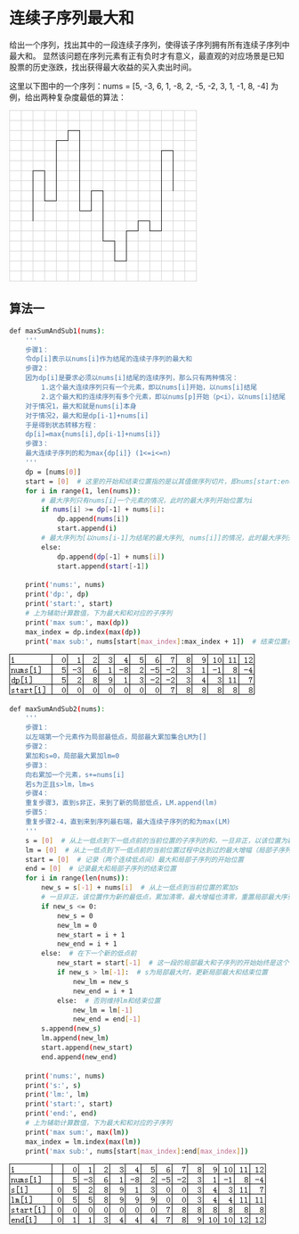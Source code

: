# 连续子序列最大和

给出一个序列，找出其中的一段连续子序列，使得该子序列拥有所有连续子序列中最大和。
显然该问题在序列元素有正有负时才有意义，最直观的对应场景是已知股票的历史涨跌，找出获得最大收益的买入卖出时间。

这里以下图中的一个序列：nums = [5, -3, 6, 1, -8, 2, -5, -2, 3, 1, -1, 8, -4] 为例，给出两种复杂度最低的算法：

![alt text](https://github.com/meowmiji/subseries-max-sum/blob/master/images/series.png)

## 算法一

```bash
def maxSumAndSub1(nums):
	'''
	步骤1：
	令dp[i]表示以nums[i]作为结尾的连续子序列的最大和
	步骤2：
	因为dp[i]是要求必须以nums[i]结尾的连续序列，那么只有两种情况：
		1.这个最大连续序列只有一个元素，即以nums[i]开始，以nums[i]结尾
		2.这个最大和的连续序列有多个元素，即以nums[p]开始（p<i），以nums[i]结尾
	对于情况1，最大和就是nums[i]本身
	对于情况2，最大和是dp[i-1]+nums[i]
	于是得到状态转移方程：
	dp[i]=max{nums[i],dp[i-1]+nums[i]} 
	步骤3：
	最大连续子序列的和为max{dp[i]} (1<=i<=n)
	'''
	dp = [nums[0]]
	start = [0]  # 这里的开始和结束位置指的是以其值做序列切片，即nums[start:end]
	for i in range(1, len(nums)):
		# 最大序列只有nums[i]一个元素的情况，此时的最大序列开始位置为i
		if nums[i] >= dp[-1] + nums[i]:
			dp.append(nums[i])
			start.append(i)
		# 最大序列为[以nums[i-1]为结尾的最大序列, nums[i]]的情况，此时最大序列开始位置与上一最大序列开始位置保持不变
		else:
			dp.append(dp[-1] + nums[i])
			start.append(start[-1])

	print('nums:', nums)
	print('dp:', dp)
	print('start:', start)
	# 上为辅助计算数值，下为最大和和对应的子序列
	print('max sum:', max(dp))
	max_index = dp.index(max(dp))
	print('max sub:', nums[start[max_index]:max_index + 1])  # 结束位置永远是i+1，由dp的定义决定
```

![alt text](https://github.com/meowmiji/subseries-max-sum/blob/master/images/method_1_illustration.png)

```bash
def maxSumAndSub2(nums):
	'''
	步骤1：
	以左端第一个元素作为局部最低点，局部最大累加集合LM为[]
	步骤2：
	累加和s=0，局部最大累加lm=0
	步骤3：
	向右累加一个元素，s+=nums[i]
	若s为正且s>lm，lm=s
	步骤4：
	重复步骤3，直到s非正，来到了新的局部低点，LM.append(lm)
	步骤5：
	重复步骤2-4，直到来到序列最右端，最大连续子序列的和为max(LM)
	'''
	s = [0]  # 从上一低点到下一低点前的当前位置的子序列的和，一旦非正，以该位置为新的低点，同时s归零
	lm = [0]  # 从上一低点到下一低点前的当前位置过程中达到过的最大增幅（局部子序列和），local maximum
	start = [0]  # 记录（两个连续低点间）最大和局部子序列的开始位置
	end = [0]  # 记录最大和局部子序列的结束位置
	for i in range(len(nums)):
		new_s = s[-1] + nums[i]  # 从上一低点到当前位置的累加s
		# 一旦非正，该位置作为新的最低点，累加清零，最大增幅也清零，重置局部最大序列开始结束位置
		if new_s <= 0:
			new_s = 0
			new_lm = 0
			new_start = i + 1
			new_end = i + 1
		else:  # 在下一个新的低点前
			new_start = start[-1]  # 这一段的局部最大和子序列的开始始终是这个低点
			if new_s > lm[-1]:  # s为局部最大时，更新局部最大和结束位置
				new_lm = new_s
				new_end = i + 1
			else:  # 否则维持lm和结束位置
				new_lm = lm[-1]
				new_end = end[-1]
		s.append(new_s)
		lm.append(new_lm)
		start.append(new_start)
		end.append(new_end)

	print('nums:', nums)
	print('s:', s)
	print('lm:', lm)
	print('start:', start)
	print('end:', end)
	# 上为辅助计算数值，下为最大和和对应的子序列
	print('max sum:', max(lm))
	max_index = lm.index(max(lm))
	print('max sub:', nums[start[max_index]:end[max_index]])
```

![alt text](https://github.com/meowmiji/subseries-max-sum/blob/master/images/method_2_illustration.png)
